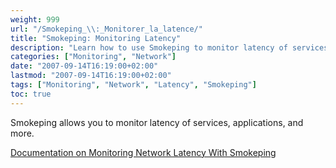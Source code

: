 ```yaml
---
weight: 999
url: "/Smokeping_\\:_Monitorer_la_latence/"
title: "Smokeping: Monitoring Latency"
description: "Learn how to use Smokeping to monitor latency of services and applications."
categories: ["Monitoring", "Network"]
date: "2007-09-14T16:19:00+02:00"
lastmod: "2007-09-14T16:19:00+02:00"
tags: ["Monitoring", "Network", "Latency", "Smokeping"]
toc: true
---
```


Smokeping allows you to monitor latency of services, applications, and more.

[Documentation on Monitoring Network Latency With Smokeping](/pdf/monitoring_network_latency_with_smokeping.pdf)
